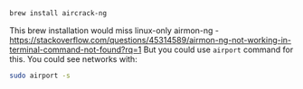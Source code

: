 ## 

```bash
brew install aircrack-ng
```
This brew installation would miss linux-only airmon-ng - https://stackoverflow.com/questions/45314589/airmon-ng-not-working-in-terminal-command-not-found?rq=1
But you could use `airport` command for this. You could see networks with:

```bash
sudo airport -s
```

